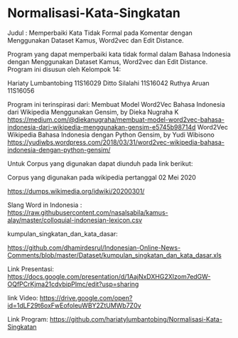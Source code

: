 # Normalisasi-Kata-Singkatan
Judul : Memperbaiki Kata Tidak Formal pada Komentar dengan Menggunakan Dataset Kamus, Word2vec dan Edit Distance.

Program yang dapat memperbaiki kata tidak formal dalam Bahasa Indonesia dengan Menggunakan Dataset Kamus, Word2vec dan Edit Distance.
Program ini disusun oleh Kelompok 14:

Hariaty Lumbantobing 11S16029
Ditto Silalahi 11S16042
Ruthya Aruan 11S16056

Program ini terinspirasi dari:
Membuat Model Word2Vec Bahasa Indonesia dari Wikipedia Menggunakan Gensim, by Dieka Nugraha K https://medium.com/@diekanugraha/membuat-model-word2vec-bahasa-indonesia-dari-wikipedia-menggunakan-gensim-e5745b98714d
Word2Vec Wikipedia Bahasa Indonesia dengan Python Gensim, by Yudi Wibisono https://yudiwbs.wordpress.com/2018/03/31/word2vec-wikipedia-bahasa-indonesia-dengan-python-gensim/

Untuk Corpus yang digunakan dapat diunduh pada link berikut:

Corpus yang digunakan pada wikipedia pertanggal 02 Mei 2020

https://dumps.wikimedia.org/idwiki/20200301/



Slang Word in Indonesia
:
https://raw.githubusercontent.com/nasalsabila/kamus-alay/master/colloquial-indonesian-lexicon.csv



kumpulan_singkatan_dan_kata_dasar:

https://github.com/dhamirdesrul/Indonesian-Online-News-Comments/blob/master/Dataset/kumpulan_singkatan_dan_kata_dasar.xls

Link Presentasi:
https://docs.google.com/presentation/d/1AajNxDXHG2XIzom7edGW-OQfPCrKjma21cdvbipPlmc/edit?usp=sharing

link Video:
https://drive.google.com/open?id=1dLF29t6oxFwEofoleuWBY2ZtUMWb7Z0v

Link Program:
https://github.com/hariatylumbantobing/Normalisasi-Kata-Singkatan
